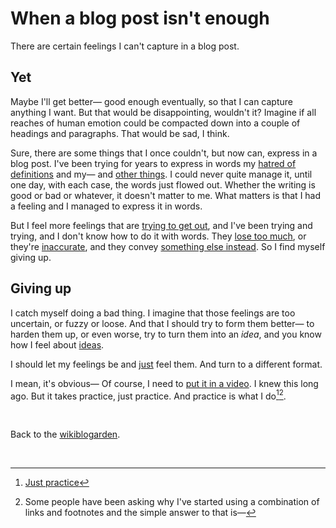 # When a blog post isn't enough

There are certain feelings I can't capture in a blog post.

## Yet

Maybe I'll get better— good enough eventually, so that I can capture anything I want. But that would be disappointing, wouldn't it? Imagine if all reaches of human emotion could be compacted down into a couple of headings and paragraphs. That would be sad, I think. 

Sure, there are some things that I once couldn't, but now can, express in a blog post. I've been trying for years to express in words my [hatred of definitions](https://www.todepond.com/report/definitions-that-dont-matter/) and my— and [other things](https://www.todepond.com/wikiblogarden/london/cardboard/cutouts/). I could never quite manage it, until one day, with each case, the words just flowed out. Whether the writing is good or bad or whatever, it doesn't matter to me. What matters is that I had a feeling and I managed to express it in words.

But I feel more feelings that are [trying to get out](https://www.todepond.com/wikiblogarden/art/never-stop-writing/), and I've been trying and trying, and I don't know how to do it with words. They [lose too much](https://www.todepond.com/wikiblogarden/art/voice/finding/words/), or they're [inaccurate](https://www.todepond.com/wikiblogarden/blending/block/), and they convey [something else instead](https://www.todepond.com/wikiblogarden/academia/words). So I find myself giving up. 

## Giving up

I catch myself doing a bad thing. I imagine that those feelings are too uncertain, or fuzzy or loose. And that I should try to form them better— to harden them up, or even worse, try to turn them into an *idea*, and you know how I feel about [ideas](https://www.todepond.com/wikiblogarden/my-wikiblogarden/no-more-ideas).

I should let my feelings be and [just](https://www.todepond.com/wikiblogarden/better-computing/just/) feel them. And turn to a different format.

I mean, it's obvious— Of course, I need to [put it in a video](https://www.todepond.com/wikiblogarden/art/in-a-video/). I knew this long ago. But it takes practice, just practice. And practice is what I do[^practice][^footnotes].

<br>

Back to the [wikiblogarden](/wikiblogarden).

<br>

[^practice]: [Just practice](https://www.todepond.com/wikiblogarden/genocide/platform/)
[^footnotes]: Some people have been asking why I've started using a combination of links and footnotes and the simple answer to that is—
